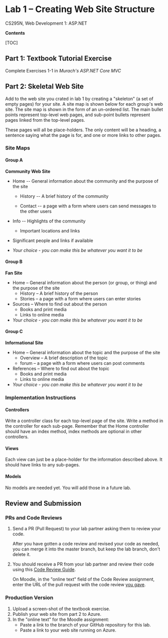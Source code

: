 # Lab 1 – Creating Web Site Structure
 CS295N, Web Development 1: ASP.NET

**Contents**

[TOC]

## Part 1: Textbook Tutorial Exercise

Complete Exercises 1-1 in *Murach's ASP.NET Core MVC*



## Part 2: Skeletal Web Site

Add to the web site you crated in lab 1 by creating a "skeleton" (a set of empty pages) for your site. A site map is shown below for each group's web site. The site map is shown in the form of an un-ordered list. The main bullet points represent top-level web pages, and sub-point bullets represent pages linked from the top-level pages. 

These pages will all be place-holders. The only content will be a heading,  a sentence saying what the page is for, and one or more links to other pages.

### Site Maps

#### Group A

**Community Web Site**

-   Home -- General information about the community and the purpose of the site

    -   History -- A brief history of the community 

    -   Contact -- a page with a form where users can send messages to the other users

-   Info -- Highlights of the community

    -   Important locations and links
-   Significant people and links if available
-   *Your choice - you can make this be whatever you want it to be*

#### Group B

**Fan Site**

- Home – General information about the person (or group, or thing) and the purpose of the site
  - History – A brief history of the person
  - Stories – a page with a form where users can enter stories
- Sources – Where to find out about the person
  - Books and print media
  - Links to online media
- *Your choice - you can make this be whatever you want it to be*

#### Group C

**Informational Site**

- Home – General information about the topic and the purpose of the site
  - Overview – A brief description of the topic
  - forum – a page with a form where users can post comments
- References – Where to find out about the topic
  - Books and print media
  - Links to online media
- *Your choice - you can make this be whatever you want it to be*



### Implementation Instructions

#### Controllers

Write a controller class for each top-level page of the site. Write a method in the controller for each sub-page. Remember that the Home controller should have an index method, index methods are optional in other controllers.

#### Views

Each view can just be a place-holder for the information described above.
It should have links to any sub-pages.

#### Models

No models are needed yet. You will add those in a future lab.



## Review and Submission

### PRs and Code Reviews

1. Send a PR (Pull Request) to your lab partner asking them to review your code. 

   After you have gotten a code review and revised your code as needed, you can merge it into the master branch, but keep the lab branch, don't delete it.

2. You should receive a PR from your lab partner and review their code using this [Code Review Guide](../CodeReviewGuide.html).

   On Moodle, in the "online text" field of the Code Review assignment, enter the URL of the pull request with the code review <u>you gave</u>.

### Production Version

1.  Upload a screen-shot of the textbook exercise.
2.  Publish your web site from part 2 to Azure.
3.  In the "online text" for the Moodle assignment:
    - Paste a link to the branch of your GitHub repository for this lab.
    - Paste a link to your web site running on Azure.